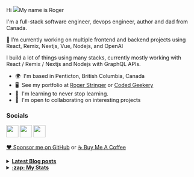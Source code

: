 Hi ![](https://user-images.githubusercontent.com/18350557/176309783-0785949b-9127-417c-8b55-ab5a4333674e.gif)My name is Roger 

I'm a full-stack software engineer, devops engineer, author and dad from Canada.

🔭 I’m currently working on multiple frontend and backend projects using React, Remix, Nextjs, Vue, Nodejs, and OpenAI 

I build a lot of things using many stacks, currently mostly working with React / Remix / Nextjs and Nodejs with GraphQL APIs.  

* 🌍  I'm based in Penticton, British Columbia, Canada 
* 🖥️  See my portfolio at [Roger Stringer](https://rogerstringer.com) or [Coded Geekery](https://codedgeekery.com) 
* 🧠  I'm learning to never stop learning. 
* 🤝  I'm open to collaborating on interesting projects

### Socials  

<p align="left"> <a href="https://www.github.com/freekrai" target="_blank" rel="noreferrer"><img src="https://raw.githubusercontent.com/danielcranney/readme-generator/main/public/icons/socials/github.svg" width="32" height="32" /></a> <a href="https://rogerstringer.com/rss.xml" target="_blank" rel="noreferrer"><img src="https://raw.githubusercontent.com/danielcranney/readme-generator/main/public/icons/socials/rss.svg" width="32" height="32" /></a> <a href="https://www.twitter.com/freekrai" target="_blank" rel="noreferrer"><img src="https://raw.githubusercontent.com/danielcranney/readme-generator/main/public/icons/socials/twitter.svg" width="32" height="32" /></a></p>

<a href="https://github.com/sponsors/freekrai"> ❤️ Sponsor me on GitHub</a> or <a href="https://www.buymeacoffee.com/codedgeekery">☕ Buy Me A Coffee</a>

<details>
  <summary><u><b> Latest Blog posts </u></b></summary>  

 <!-- BLOG-POST-LIST:START -->
- [To no one’s surprise, Rebranding to X Has Led to Decreased Downloads in App Store and Play Store](https://rogerstringer.com/blog/seufert-x-downloads)
- [‘The Peripheral’ Canceled at Amazon Despite Season 2 Renewal](https://rogerstringer.com/blog/the-peripheral-canceled)
- [Linus Tech Tips Taking Break Following Massive Controversy  &lpar;But only a one week break&rpar;](https://rogerstringer.com/blog/linus-tech-tips-taking-break-following-massive-controversy)
- [Using “Ghost routes” in remix](https://rogerstringer.com/blog/ghost-routes-remix)
- [GSI Outdoors Percolator Coffee Pot: The Perfect Companion for Outdoor Caffeine Lovers](https://rogerstringer.com/blog/gsi-outdoors-percolator-coffee-pot)
- [Rice Cooker Chicken Noodle Soup](https://rogerstringer.com/blog/rice-cooker-chicken-noodle-soup)
- [How to Block OpenAI’s Web Crawler from Crawling Your Site](https://rogerstringer.com/blog/how-to-block-openais-web-crawler)
- [Techcrunch: “ WeWork goes from $47B valuation to ‘substantial doubts’ about its future”](https://rogerstringer.com/blog/wework-goes-from-a-47b-valuation-to-subtantial-doubts-about-its-ability-to-continue-as-a-going-concern)
- [MrBeast’s burger company is suing him for $100 million](https://rogerstringer.com/blog/mrbeast-burger-virtual-dining-concepts-counter-lawsuit-ghost-kitchen)
- [D&amp;D publisher updates policies after AI art discovered in latest book](https://rogerstringer.com/blog/dnd-wizards-ai-art-controversy-bigby)
- [Inside-out grilled ham and cheese sandwiches](https://codedgeekery.com/blog/inside-out-grilled-ham-and-cheese-sandwiches)
- [&quot;How to continue making kerosene lamps on the eve of electricity&quot;](https://codedgeekery.com/blog/how-to-continue-making-kerosene-lamps-on-the-eve-of-electricity)
<!-- BLOG-POST-LIST:END -->
</details> 

<details>
  <summary><u><b>:zap: My Stats</b></u></summary>

#### Github Stats
  
![](https://github-readme-stats-knowmad.vercel.app/api?username=freekrai&show_icons=true&count_private=true)
  
#### Github Streaks 
  
![](https://github-readme-streak-stats.herokuapp.com/?user=freekrai)
</details>
<!--
#### Top Languages 
![](https://github-readme-stats-knowmad.vercel.app/api/top-langs/?username=freekrai&hide=null&count_private=true)
![wakatime stats](https://github-readme-stats-knowmad.vercel.app/api/wakatime?username=datamcfly)


Here are some ideas to get you started:

- 🔭 I’m currently working on ...
- 🌱 I’m currently learning ...
- 👯 I’m looking to collaborate on ...
- 🤔 I’m looking for help with ...
- 💬 Ask me about ...
- 📫 How to reach me: ...
- 😄 Pronouns: ...
- ⚡ Fun fact: ...
-->
